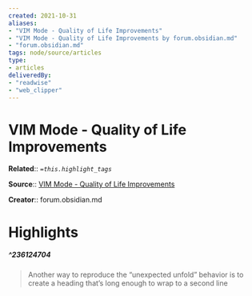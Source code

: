 ```yaml
---
created: 2021-10-31
aliases:
- "VIM Mode - Quality of Life Improvements"
- "VIM Mode - Quality of Life Improvements by forum.obsidian.md"
- "forum.obsidian.md"
tags: node/source/articles
type: 
- articles
deliveredBy: 
- "readwise"
- "web_clipper"
---
```

# VIM Mode - Quality of Life Improvements

**Related**:: 
*`=this.highlight_tags`*

**Source**:: [VIM Mode - Quality of Life Improvements](https://forum.obsidian.md/t/vim-mode-quality-of-life-improvements/429/69)

**Creator**:: forum.obsidian.md

# Highlights
##### ^236124704
  
> Another way to reproduce the “unexpected unfold” behavior is to create a heading that’s long enough to wrap to a second line 

